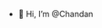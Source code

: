 - 👋 Hi, I’m @Chandan

<!---
Chandani0919/Chandani0919 is a ✨ special ✨ repository because its `README.md` (this file) appears on your GitHub profile.
You can click the Preview link to take a look at your changes.
--->
